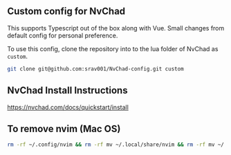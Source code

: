 ## Custom config for NvChad

This supports Typescript out of the box along with Vue. Small changes from default config for personal preference. 

To use this config, clone the repository into to the lua folder of NvChad as `custom`.  

```sh
git clone git@github.com:srav001/NvChad-config.git custom
```

## NvChad Install Instructions

https://nvchad.com/docs/quickstart/install

## To remove nvim (Mac OS)

```sh
rm -rf ~/.config/nvim && rm -rf mv ~/.local/share/nvim && rm -rf mv ~/.local/state/nvim && rm -rf mv ~/.cache/nvim
```
